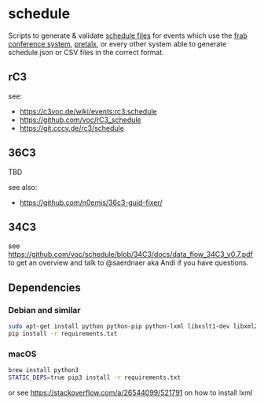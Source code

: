 # schedule

Scripts to generate & validate [schedule files](https://c3voc.de/wiki/schedule) for events which use the [frab conference system][frab-website], [pretalx](https://github.com/pretalx/pretalx), or every other system able to generate schedule.json or CSV files in the correct format.

## rC3

see:
* https://c3voc.de/wiki/events:rc3:schedule
* https://github.com/voc/rC3_schedule
* https://git.cccv.de/rc3/schedule


## 36C3

TBD

see also:
* https://github.com/n0emis/36c3-guid-fixer/


## 34C3

see https://github.com/voc/schedule/blob/34C3/docs/data_flow_34C3_v0.7.pdf to get an overview and talk to @saerdnaer aka Andi if you have questions.

## Dependencies


### Debian and similar
``` bash
sudo apt-get install python python-pip python-lxml libxslt1-dev libxml2-utils
pip install -r requirements.txt
```

### macOS
``` bash
brew install python3
STATIC_DEPS=true pip3 install -r requirements.txt
```
or see https://stackoverflow.com/a/26544099/521791 on how to install lxml


[frab-website]: http://frab.github.io/frab/


